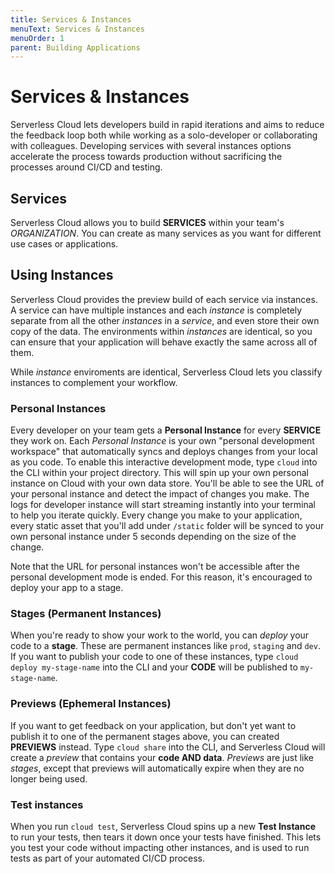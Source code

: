 ```yaml
---
title: Services & Instances
menuText: Services & Instances
menuOrder: 1
parent: Building Applications
---
```


# Services & Instances

Serverless Cloud lets developers build in rapid iterations and aims to reduce the feedback loop both while working as a solo-developer or collaborating with colleagues. Developing services with several instances options accelerate the process towards production without sacrificing the processes around CI/CD and testing. 

## Services

Serverless Cloud allows you to build **SERVICES** within your team's _ORGANIZATION_. You can create as many services as you want for different use cases or applications.

## Using Instances

Serverless Cloud provides the preview build of each service via instances. A service can have multiple instances and each _instance_ is completely separate from all the other _instances_ in a _service_, and even store their own copy of the data. The environments within _instances_ are identical, so you can ensure that your application will behave exactly the same across all of them.

While _instance_ enviroments are identical, Serverless Cloud lets you classify instances to complement your workflow.

### Personal Instances

Every developer on your team gets a **Personal Instance** for every **SERVICE** they work on. Each _Personal Instance_ is your own "personal development workspace" that automatically syncs and deploys changes from your local as you code. To enable this interactive development mode, type `cloud` into the CLI within your project directory. This will spin up your own personal instance on Cloud with your own data store. You'll be able to see the URL of your personal instance and detect the impact of changes you make. The logs for developer instance will start streaming instantly into your terminal to help you iterate quickly. Every change you make to your application, every static asset that you'll add under `/static` folder will be synced to your own personal instance under 5 seconds depending on the size of the change. 

Note that the URL for personal instances won't be accessible after the personal development mode is ended. For this reason, it's encouraged to deploy your app to a stage. 

### Stages (Permanent Instances)

When you're ready to show your work to the world, you can _deploy_ your code to a **stage**. These are permanent instances like `prod`, `staging` and `dev`. If you want to publish your code to one of these instances, type `cloud deploy my-stage-name` into the CLI and your **CODE** will be published to `my-stage-name`.

### Previews (Ephemeral Instances)

If you want to get feedback on your application, but don't yet want to publish it to one of the permanent stages above, you can created **PREVIEWS** instead. Type `cloud share` into the CLI, and Serverless Cloud will create a _preview_ that contains your **code AND data**. _Previews_ are just like _stages_, except that previews will automatically expire when they are no longer being used.

### Test instances

When you run `cloud test`, Serverless Cloud spins up a new **Test Instance** to run your tests, then tears it down once your tests have finished. This lets you test your code without impacting other instances, and is used to run tests as part of your automated CI/CD process.




